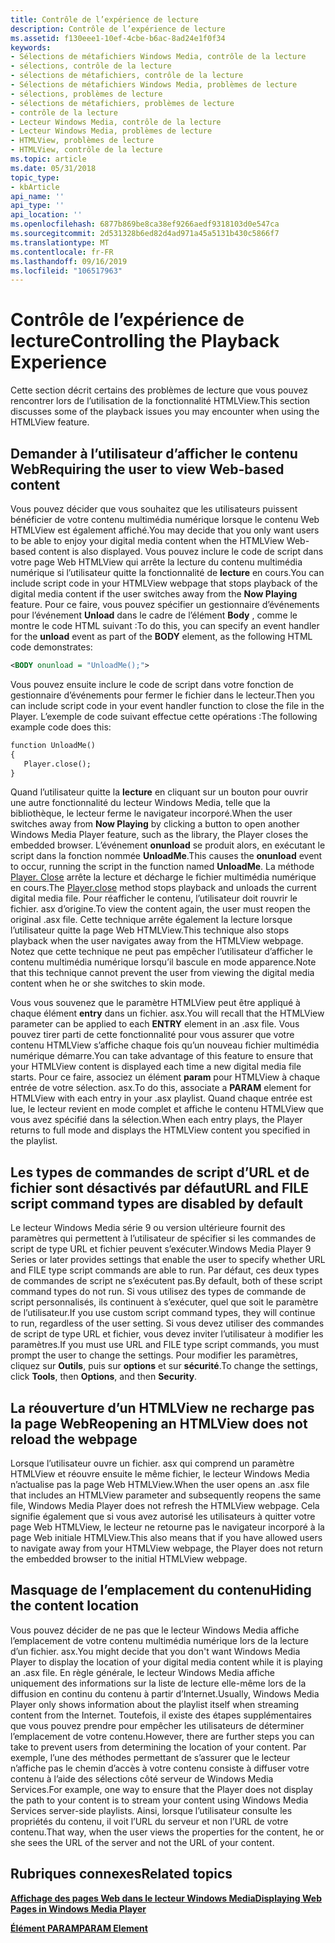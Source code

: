 ```yaml
---
title: Contrôle de l’expérience de lecture
description: Contrôle de l’expérience de lecture
ms.assetid: f130eee1-10ef-4cbe-b6ac-8ad24e1f0f34
keywords:
- Sélections de métafichiers Windows Media, contrôle de la lecture
- sélections, contrôle de la lecture
- sélections de métafichiers, contrôle de la lecture
- Sélections de métafichiers Windows Media, problèmes de lecture
- sélections, problèmes de lecture
- sélections de métafichiers, problèmes de lecture
- contrôle de la lecture
- Lecteur Windows Media, contrôle de la lecture
- Lecteur Windows Media, problèmes de lecture
- HTMLView, problèmes de lecture
- HTMLView, contrôle de la lecture
ms.topic: article
ms.date: 05/31/2018
topic_type:
- kbArticle
api_name: ''
api_type: ''
api_location: ''
ms.openlocfilehash: 6877b869be8ca38ef9266aedf9318103d0e547ca
ms.sourcegitcommit: 2d531328b6ed82d4ad971a45a5131b430c5866f7
ms.translationtype: MT
ms.contentlocale: fr-FR
ms.lasthandoff: 09/16/2019
ms.locfileid: "106517963"
---
```

# <a name="controlling-the-playback-experience"></a><span data-ttu-id="73f54-114">Contrôle de l’expérience de lecture</span><span class="sxs-lookup"><span data-stu-id="73f54-114">Controlling the Playback Experience</span></span>

<span data-ttu-id="73f54-115">Cette section décrit certains des problèmes de lecture que vous pouvez rencontrer lors de l’utilisation de la fonctionnalité HTMLView.</span><span class="sxs-lookup"><span data-stu-id="73f54-115">This section discusses some of the playback issues you may encounter when using the HTMLView feature.</span></span>

## <a name="requiring-the-user-to-view-web-based-content"></a><span data-ttu-id="73f54-116">Demander à l’utilisateur d’afficher le contenu Web</span><span class="sxs-lookup"><span data-stu-id="73f54-116">Requiring the user to view Web-based content</span></span>

<span data-ttu-id="73f54-117">Vous pouvez décider que vous souhaitez que les utilisateurs puissent bénéficier de votre contenu multimédia numérique lorsque le contenu Web HTMLView est également affiché.</span><span class="sxs-lookup"><span data-stu-id="73f54-117">You may decide that you only want users to be able to enjoy your digital media content when the HTMLView Web-based content is also displayed.</span></span> <span data-ttu-id="73f54-118">Vous pouvez inclure le code de script dans votre page Web HTMLView qui arrête la lecture du contenu multimédia numérique si l’utilisateur quitte la fonctionnalité de **lecture** en cours.</span><span class="sxs-lookup"><span data-stu-id="73f54-118">You can include script code in your HTMLView webpage that stops playback of the digital media content if the user switches away from the **Now Playing** feature.</span></span> <span data-ttu-id="73f54-119">Pour ce faire, vous pouvez spécifier un gestionnaire d’événements pour l’événement **Unload** dans le cadre de l’élément **Body** , comme le montre le code HTML suivant :</span><span class="sxs-lookup"><span data-stu-id="73f54-119">To do this, you can specify an event handler for the **unload** event as part of the **BODY** element, as the following HTML code demonstrates:</span></span>


```XML
<BODY onunload = "UnloadMe();">

```



<span data-ttu-id="73f54-120">Vous pouvez ensuite inclure le code de script dans votre fonction de gestionnaire d’événements pour fermer le fichier dans le lecteur.</span><span class="sxs-lookup"><span data-stu-id="73f54-120">Then you can include script code in your event handler function to close the file in the Player.</span></span> <span data-ttu-id="73f54-121">L’exemple de code suivant effectue cette opérations :</span><span class="sxs-lookup"><span data-stu-id="73f54-121">The following example code does this:</span></span>


```XML
function UnloadMe()
{
   Player.close();
}

```



<span data-ttu-id="73f54-122">Quand l’utilisateur quitte la **lecture** en cliquant sur un bouton pour ouvrir une autre fonctionnalité du lecteur Windows Media, telle que la bibliothèque, le lecteur ferme le navigateur incorporé.</span><span class="sxs-lookup"><span data-stu-id="73f54-122">When the user switches away from **Now Playing** by clicking a button to open another Windows Media Player feature, such as the library, the Player closes the embedded browser.</span></span> <span data-ttu-id="73f54-123">L’événement **onunload** se produit alors, en exécutant le script dans la fonction nommée **UnloadMe**.</span><span class="sxs-lookup"><span data-stu-id="73f54-123">This causes the **onunload** event to occur, running the script in the function named **UnloadMe**.</span></span> <span data-ttu-id="73f54-124">La méthode [Player. Close](player-close.md) arrête la lecture et décharge le fichier multimédia numérique en cours.</span><span class="sxs-lookup"><span data-stu-id="73f54-124">The [Player.close](player-close.md) method stops playback and unloads the current digital media file.</span></span> <span data-ttu-id="73f54-125">Pour réafficher le contenu, l’utilisateur doit rouvrir le fichier. asx d’origine.</span><span class="sxs-lookup"><span data-stu-id="73f54-125">To view the content again, the user must reopen the original .asx file.</span></span> <span data-ttu-id="73f54-126">Cette technique arrête également la lecture lorsque l’utilisateur quitte la page Web HTMLView.</span><span class="sxs-lookup"><span data-stu-id="73f54-126">This technique also stops playback when the user navigates away from the HTMLView webpage.</span></span> <span data-ttu-id="73f54-127">Notez que cette technique ne peut pas empêcher l’utilisateur d’afficher le contenu multimédia numérique lorsqu’il bascule en mode apparence.</span><span class="sxs-lookup"><span data-stu-id="73f54-127">Note that this technique cannot prevent the user from viewing the digital media content when he or she switches to skin mode.</span></span>

<span data-ttu-id="73f54-128">Vous vous souvenez que le paramètre HTMLView peut être appliqué à chaque élément **entry** dans un fichier. asx.</span><span class="sxs-lookup"><span data-stu-id="73f54-128">You will recall that the HTMLView parameter can be applied to each **ENTRY** element in an .asx file.</span></span> <span data-ttu-id="73f54-129">Vous pouvez tirer parti de cette fonctionnalité pour vous assurer que votre contenu HTMLView s’affiche chaque fois qu’un nouveau fichier multimédia numérique démarre.</span><span class="sxs-lookup"><span data-stu-id="73f54-129">You can take advantage of this feature to ensure that your HTMLView content is displayed each time a new digital media file starts.</span></span> <span data-ttu-id="73f54-130">Pour ce faire, associez un élément **param** pour HTMLView à chaque entrée de votre sélection. asx.</span><span class="sxs-lookup"><span data-stu-id="73f54-130">To do this, associate a **PARAM** element for HTMLView with each entry in your .asx playlist.</span></span> <span data-ttu-id="73f54-131">Quand chaque entrée est lue, le lecteur revient en mode complet et affiche le contenu HTMLView que vous avez spécifié dans la sélection.</span><span class="sxs-lookup"><span data-stu-id="73f54-131">When each entry plays, the Player returns to full mode and displays the HTMLView content you specified in the playlist.</span></span>

## <a name="url-and-file-script-command-types-are-disabled-by-default"></a><span data-ttu-id="73f54-132">Les types de commandes de script d’URL et de fichier sont désactivés par défaut</span><span class="sxs-lookup"><span data-stu-id="73f54-132">URL and FILE script command types are disabled by default</span></span>

<span data-ttu-id="73f54-133">Le lecteur Windows Media série 9 ou version ultérieure fournit des paramètres qui permettent à l’utilisateur de spécifier si les commandes de script de type URL et fichier peuvent s’exécuter.</span><span class="sxs-lookup"><span data-stu-id="73f54-133">Windows Media Player 9 Series or later provides settings that enable the user to specify whether URL and FILE type script commands are able to run.</span></span> <span data-ttu-id="73f54-134">Par défaut, ces deux types de commandes de script ne s’exécutent pas.</span><span class="sxs-lookup"><span data-stu-id="73f54-134">By default, both of these script command types do not run.</span></span> <span data-ttu-id="73f54-135">Si vous utilisez des types de commande de script personnalisés, ils continuent à s’exécuter, quel que soit le paramètre de l’utilisateur.</span><span class="sxs-lookup"><span data-stu-id="73f54-135">If you use custom script command types, they will continue to run, regardless of the user setting.</span></span> <span data-ttu-id="73f54-136">Si vous devez utiliser des commandes de script de type URL et fichier, vous devez inviter l’utilisateur à modifier les paramètres.</span><span class="sxs-lookup"><span data-stu-id="73f54-136">If you must use URL and FILE type script commands, you must prompt the user to change the settings.</span></span> <span data-ttu-id="73f54-137">Pour modifier les paramètres, cliquez sur **Outils**, puis sur **options** et sur **sécurité**.</span><span class="sxs-lookup"><span data-stu-id="73f54-137">To change the settings, click **Tools**, then **Options**, and then **Security**.</span></span>

## <a name="reopening-an-htmlview-does-not-reload-the-webpage"></a><span data-ttu-id="73f54-138">La réouverture d’un HTMLView ne recharge pas la page Web</span><span class="sxs-lookup"><span data-stu-id="73f54-138">Reopening an HTMLView does not reload the webpage</span></span>

<span data-ttu-id="73f54-139">Lorsque l’utilisateur ouvre un fichier. asx qui comprend un paramètre HTMLView et réouvre ensuite le même fichier, le lecteur Windows Media n’actualise pas la page Web HTMLView.</span><span class="sxs-lookup"><span data-stu-id="73f54-139">When the user opens an .asx file that includes an HTMLView parameter and subsequently reopens the same file, Windows Media Player does not refresh the HTMLView webpage.</span></span> <span data-ttu-id="73f54-140">Cela signifie également que si vous avez autorisé les utilisateurs à quitter votre page Web HTMLView, le lecteur ne retourne pas le navigateur incorporé à la page Web initiale HTMLView.</span><span class="sxs-lookup"><span data-stu-id="73f54-140">This also means that if you have allowed users to navigate away from your HTMLView webpage, the Player does not return the embedded browser to the initial HTMLView webpage.</span></span>

## <a name="hiding-the-content-location"></a><span data-ttu-id="73f54-141">Masquage de l’emplacement du contenu</span><span class="sxs-lookup"><span data-stu-id="73f54-141">Hiding the content location</span></span>

<span data-ttu-id="73f54-142">Vous pouvez décider de ne pas que le lecteur Windows Media affiche l’emplacement de votre contenu multimédia numérique lors de la lecture d’un fichier. asx.</span><span class="sxs-lookup"><span data-stu-id="73f54-142">You might decide that you don't want Windows Media Player to display the location of your digital media content while it is playing an .asx file.</span></span> <span data-ttu-id="73f54-143">En règle générale, le lecteur Windows Media affiche uniquement des informations sur la liste de lecture elle-même lors de la diffusion en continu du contenu à partir d’Internet.</span><span class="sxs-lookup"><span data-stu-id="73f54-143">Usually, Windows Media Player only shows information about the playlist itself when streaming content from the Internet.</span></span> <span data-ttu-id="73f54-144">Toutefois, il existe des étapes supplémentaires que vous pouvez prendre pour empêcher les utilisateurs de déterminer l’emplacement de votre contenu.</span><span class="sxs-lookup"><span data-stu-id="73f54-144">However, there are further steps you can take to prevent users from determining the location of your content.</span></span> <span data-ttu-id="73f54-145">Par exemple, l’une des méthodes permettant de s’assurer que le lecteur n’affiche pas le chemin d’accès à votre contenu consiste à diffuser votre contenu à l’aide des sélections côté serveur de Windows Media Services.</span><span class="sxs-lookup"><span data-stu-id="73f54-145">For example, one way to ensure that the Player does not display the path to your content is to stream your content using Windows Media Services server-side playlists.</span></span> <span data-ttu-id="73f54-146">Ainsi, lorsque l’utilisateur consulte les propriétés du contenu, il voit l’URL du serveur et non l’URL de votre contenu.</span><span class="sxs-lookup"><span data-stu-id="73f54-146">That way, when the user views the properties for the content, he or she sees the URL of the server and not the URL of your content.</span></span>

## <a name="related-topics"></a><span data-ttu-id="73f54-147">Rubriques connexes</span><span class="sxs-lookup"><span data-stu-id="73f54-147">Related topics</span></span>

<dl> <dt>

[<span data-ttu-id="73f54-148">**Affichage des pages Web dans le lecteur Windows Media**</span><span class="sxs-lookup"><span data-stu-id="73f54-148">**Displaying Web Pages in Windows Media Player**</span></span>](displaying-web-pages-in-windows-media-player.md)
</dt> <dt>

[<span data-ttu-id="73f54-149">**Élément PARAM**</span><span class="sxs-lookup"><span data-stu-id="73f54-149">**PARAM Element**</span></span>](param-element.md)
</dt> </dl>

 

 




